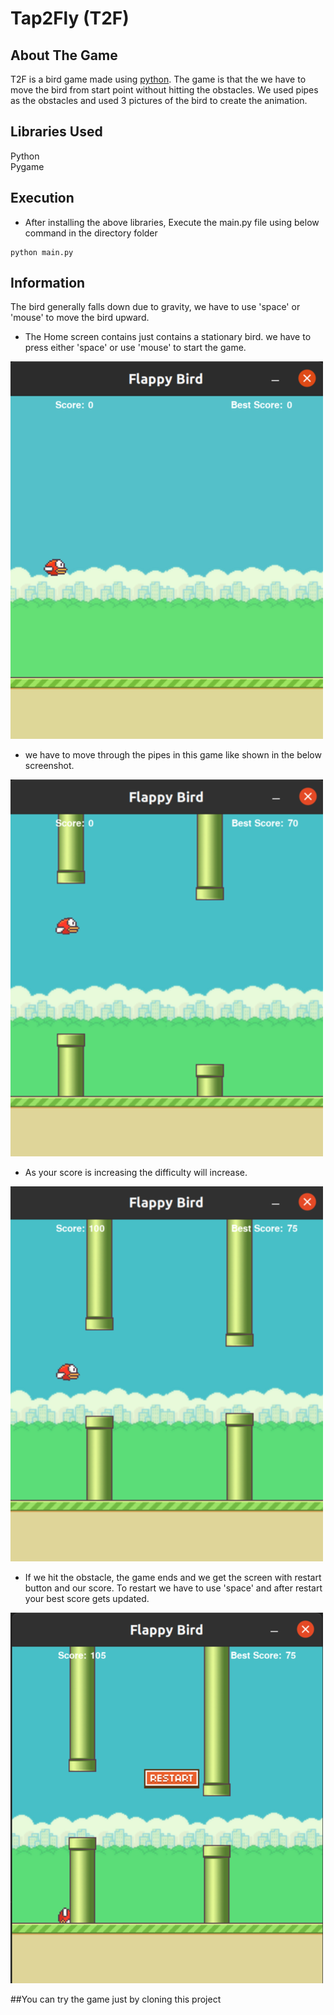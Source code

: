 # Tap2Fly (T2F)

## About The Game
T2F is a bird game made using [python](https://www.python.org/). The game is that the we have to move the bird from start point without hitting the obstacles. We used pipes as the obstacles and used 3 pictures of the bird to create the animation.  

## Libraries Used
 Python <br />
 Pygame

## Execution
+ After installing the above libraries, Execute the main.py file using below command in the directory folder
```
python main.py
```

## Information
The bird generally falls down due to gravity, we have to use 'space' or 'mouse' to move the bird upward.

* The Home screen contains just contains a stationary bird. we have to press either 'space' or use 'mouse' to start the game.

![](/img/fb_basic.png)


* we have to move through the pipes in this game like shown in the below screenshot.

![](./img/fb_game.png ) 

* As your score is increasing the difficulty will increase.

![](./img/fb_game1.png )


* If we hit the obstacle, the game ends and we get the screen with restart button and our score. To restart we have to use 'space' and after restart your best score gets updated.

![](/img/fb_restart.png)

##You can try the game just by cloning this project
    

